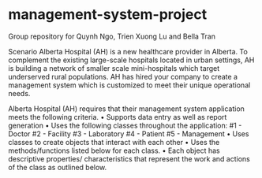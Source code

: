 # management-system-project

Group repository for Quynh Ngo, Trien Xuong Lu and Bella Tran

Scenario
Alberta Hospital (AH) is a new healthcare provider in Alberta. To complement the existing large-scale hospitals located in urban settings, AH is building a network of smaller scale mini-hospitals which target underserved rural populations. AH has hired your company to create a management system which is customized to meet their unique operational needs.

Alberta Hospital (AH) requires that their management system application meets the following criteria.
•	Supports data entry as well as report generation
•	Uses the following classes throughout the application: 
 #1 - 	Doctor
 #2 - 	Facility
 #3 - 	Laboratory
 #4 - 	Patient
 #5 - 	Management
•	Uses classes to create objects that interact with each other
•	Uses the methods/functions listed below for each class.
•	Each object has descriptive properties/ characteristics that represent the work and actions of the class as outlined below.
